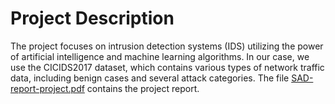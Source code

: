 # Project Description

The project focuses on intrusion detection systems (IDS) utilizing the power of artificial intelligence and machine learning algorithms. In our case, we use the CICIDS2017 dataset, which contains various types of network traffic data, including benign cases and several attack categories.
The file [SAD-report-project.pdf](SAD-report-project.pdf) contains the project report.
